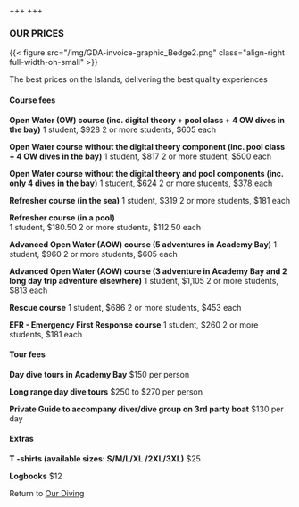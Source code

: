 +++
+++

### OUR PRICES

{{< figure src="/img/GDA-invoice-graphic_Bedge2.png" class="align-right full-width-on-small" >}}

<span class="strapline">The best prices on the Islands, delivering the best quality experiences </span>
 
#### Course fees

**Open Water (OW) course (inc. digital theory + pool class + 4 OW dives in the bay)**
1 student, $928
2 or more students, $605 each

**Open Water course without the digital theory component (inc. pool class + 4 OW dives in the bay)**
1 student, $817
2 or more student, $500 each

**Open Water course without the digital theory and pool components (inc. only 4 dives in the bay)** 
1 student, $624
2 or more students, $378 each

**Refresher course (in the sea)** 
1 student, $319
2 or more students, $181 each

**Refresher course (in a pool)**  
1 student, $180.50
2 or more students, $112.50 each

**Advanced Open Water (AOW) course (5 adventures in Academy Bay)**
1 student, $960
2 or more students, $605 each

**Advanced Open Water (AOW) course  (3 adventure in Academy Bay and 2 long day trip adventure elsewhere)** 
1 student, $1,105
2 or more students, $813 each

**Rescue course**
1 student, $686
2 or more students, $453 each

**EFR - Emergency First Response course**
1 student, $260
2 or more students, $181 each


#### Tour fees

**Day dive tours in Academy Bay**
$150 per person

**Long range day dive tours**
$250 to $270 per person

**Private Guide to accompany diver/dive group on 3rd party boat**
$130 per day


#### Extras

**T -shirts (available sizes: S/M/L/XL /2XL/3XL)**
$25

**Logbooks**
$12

Return to [Our Diving](/our-diving/our-diving)